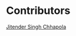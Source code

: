 # Contributors

<!-- prettier-ignore-start -->
[Jitender Singh Chhapola](https://github.com/niteshjitender)
<!-- prettier-ignore-end -->